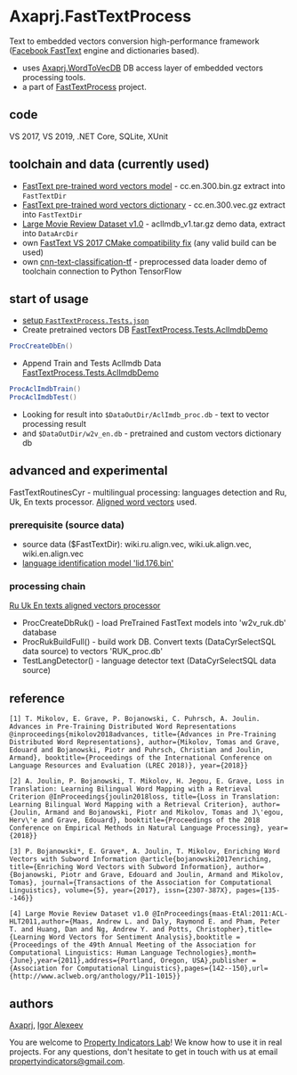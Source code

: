# Axaprj.FastTextProcess
Text to embedded vectors conversion high-performance framework ([Facebook FastText](https://fasttext.cc) engine and dictionaries based).
- uses [Axaprj.WordToVecDB](https://github.com/Axaprj/FastTextProcess/tree/master/Axaprj.WordToVecDB) DB access layer of embedded vectors processing tools. 
- a part of [FastTextProcess](https://github.com/Axaprj/FastTextProcess) project.
 
## code
VS 2017, VS 2019, .NET Core, SQLite, XUnit

## toolchain and data (currently used)
- [FastText pre-trained word vectors model](https://s3-us-west-1.amazonaws.com/fasttext-vectors/cc.en.300.bin.gz) - cc.en.300.bin.gz extract into `FastTextDir`
- [FastText pre-trained word vectors dictionary](https://s3-us-west-1.amazonaws.com/fasttext-vectors/cc.en.300.vec.gz) - cc.en.300.vec.gz extract into `FastTextDir`
- [Large Movie Review Dataset v1.0](https://ai.stanford.edu/~amaas/data/sentiment/) - aclImdb_v1.tar.gz demo data, extract into `DataArcDir`
- own [FastText VS 2017 CMake compatibility fix](https://github.com/Axaprj/fastText) (any valid build can be used)
- own [cnn-text-classification-tf](https://github.com/Axaprj/cnn-text-classification-tf/blob/master/vocab_process_ft.3.py) - preprocessed data loader demo of toolchain connection to Python TensorFlow

## start of usage 
- [setup `FastTextProcess.Tests.json`](https://github.com/Axaprj/FastTextProcess/blob/master/Tests/FastTextProcess.Tests/FastTextProcess.Tests.json)
- Create pretrained vectors DB [FastTextProcess.Tests.AclImdbDemo](https://github.com/Axaprj/FastTextProcess/blob/master/Tests/FastTextProcess.Tests/AclImdbDemo.cs)
```c#
ProcCreateDbEn()
```
- Append Train and Tests  AclImdb Data [FastTextProcess.Tests.AclImdbDemo](https://github.com/Axaprj/FastTextProcess/blob/master/Tests/FastTextProcess.Tests/AclImdbDemo.cs)
```c#
ProcAclImdbTrain()
ProcAclImdbTest()
```
- Looking for result into `$DataOutDir/AclImdb_proc.db` - text to vector processing result
- and `$DataOutDir/w2v_en.db` - pretrained and custom vectors dictionary db

## advanced and experimental
FastTextRoutinesCyr - multilingual processing: languages detection and Ru, Uk, En texts processor. 
[Aligned word vectors](https://fasttext.cc/docs/en/aligned-vectors.html) used.

### prerequisite (source data)
- source data ($FastTextDir): wiki.ru.align.vec, wiki.uk.align.vec, wiki.en.align.vec
- [language identification model 'lid.176.bin'](https://fasttext.cc/docs/en/language-identification.html)
### processing chain
[Ru Uk En texts aligned vectors processor](https://github.com/Axaprj/FastTextProcess/blob/master/Tests/FastTextProcess.Tests/FastTextRoutinesCyr.cs)
- ProcCreateDbRuk() - load PreTrained FastText models into 'w2v_ruk.db' database
- ProcRukBuildFull() - build work DB. Convert texts (DataCyrSelectSQL data source) to vectors 'RUK_proc.db'
- TestLangDetector() - language detector text (DataCyrSelectSQL data source)

## reference 
```
[1] T. Mikolov, E. Grave, P. Bojanowski, C. Puhrsch, A. Joulin. Advances in Pre-Training Distributed Word Representations @inproceedings{mikolov2018advances, title={Advances in Pre-Training Distributed Word Representations}, author={Mikolov, Tomas and Grave, Edouard and Bojanowski, Piotr and Puhrsch, Christian and Joulin, Armand}, booktitle={Proceedings of the International Conference on Language Resources and Evaluation (LREC 2018)}, year={2018}}
```
```
[2] A. Joulin, P. Bojanowski, T. Mikolov, H. Jegou, E. Grave, Loss in Translation: Learning Bilingual Word Mapping with a Retrieval Criterion @InProceedings{joulin2018loss, title={Loss in Translation: Learning Bilingual Word Mapping with a Retrieval Criterion}, author={Joulin, Armand and Bojanowski, Piotr and Mikolov, Tomas and J\'egou, Herv\'e and Grave, Edouard}, booktitle={Proceedings of the 2018 Conference on Empirical Methods in Natural Language Processing}, year={2018}}
```
```
[3] P. Bojanowski*, E. Grave*, A. Joulin, T. Mikolov, Enriching Word Vectors with Subword Information @article{bojanowski2017enriching, title={Enriching Word Vectors with Subword Information}, author={Bojanowski, Piotr and Grave, Edouard and Joulin, Armand and Mikolov, Tomas}, journal={Transactions of the Association for Computational Linguistics}, volume={5}, year={2017}, issn={2307-387X}, pages={135--146}}
```
```
[4] Large Movie Review Dataset v1.0 @InProceedings{maas-EtAl:2011:ACL-HLT2011,author={Maas, Andrew L. and Daly, Raymond E. and Pham, Peter T. and Huang, Dan and Ng, Andrew Y. and Potts, Christopher},title={Learning Word Vectors for Sentiment Analysis},booktitle = {Proceedings of the 49th Annual Meeting of the Association for Computational Linguistics: Human Language Technologies},month={June},year={2011},address={Portland, Oregon, USA},publisher ={Association for Computational Linguistics},pages={142--150},url={http://www.aclweb.org/anthology/P11-1015}}
```

## authors
[Axaprj](https://github.com/Axaprj), [Igor Alexeev](mailto:axaprj2000@yahoo.com) 

You are welcome to [Property Indicators Lab](https://propertyindicators.github.io/)! 
We know how to use it in real projects.
For any questions, don't hesitate to get in touch with us at email propertyindicators@gmail.com.
